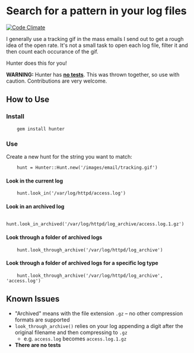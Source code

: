 # Search for a pattern in your log files

[![Code Climate](https://codeclimate.com/github/garethrees/hunter.png)](https://codeclimate.com/github/garethrees/hunter)

I generally use a tracking gif in the mass emails I send out to get a rough idea of the open rate. It's not a small task to open each log file, filter it and then count each occurance of the gif.

Hunter does this for you!

**WARNING:** Hunter has <u>**no tests**</u>. This was thrown together, so use with caution. Contributions are very welcome.

## How to Use

### Install

		gem install hunter

### Use

Create a new hunt for the string you want to match:

		hunt = Hunter::Hunt.new('/images/email/tracking.gif')

#### Look in the current log

		hunt.look_in('/var/log/httpd/access.log')

#### Look in an archived log

		hunt.look_in_archived('/var/log/httpd/log_archive/access.log.1.gz')

#### Look through a folder of archived logs

		hunt.look_through_archive('/var/log/httpd/log_archive')

#### Look through a folder of archived logs for a specific log type

		hunt.look_through_archive('/var/log/httpd/log_archive', 'access.log')

## Known Issues

* "Archived" means with the file extension `.gz` – no other compression formats are supported
* `look_through_archive()` relies on your log appending a digit after the original filename and then compressing to `.gz`
	* e.g. `access.log` becomes `access.log.1.gz`
* **There are no tests**
